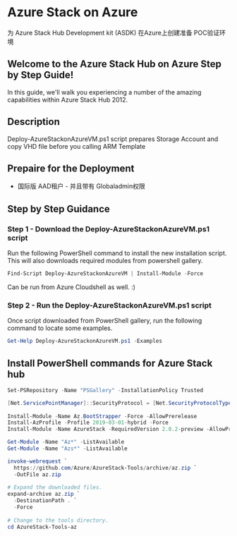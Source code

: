 # Azure Stack on Azure
为 Azure Stack Hub Development kit (ASDK) 在Azure上创建准备 POC验证环境

## Welcome to the Azure Stack Hub on Azure Step by Step Guide!
In this guide, we'll walk you experiencing a number of the amazing capabilities within Azure Stack Hub 2012.

## Description
Deploy-AzureStackonAzureVM.ps1 script prepares Storage Account and copy VHD file before you calling ARM Template

## Prepaire for the Deployment
* 国际版 AAD租户 - 并且带有 Globaladmin权限


## Step by Step Guidance
### Step 1 - Download the Deploy-AzureStackonAzureVM.ps1 script

Run the following PowerShell command to install the new installation script. This will also downloads required modules from powershell gallery.

```powershell
Find-Script Deploy-AzureStackonAzureVM | Install-Module -Force
```

Can be run from Azure Cloudshell as well. :)

### Step 2 - Run the Deploy-AzureStackonAzureVM.ps1 script

Once script downloaded from PowerShell gallery, run the following command to locate some examples.

```powershell
Get-Help Deploy-AzureStackonAzureVM.ps1 -Examples
```

## Install PowerShell commands for Azure Stack hub

```powershell
Set-PSRepository -Name "PSGallery" -InstallationPolicy Trusted
```

```powershell
[Net.ServicePointManager]::SecurityProtocol = [Net.SecurityProtocolType]::Tls12
 
Install-Module -Name Az.BootStrapper -Force -AllowPrerelease
Install-AzProfile -Profile 2019-03-01-hybrid -Force
Install-Module -Name AzureStack -RequiredVersion 2.0.2-preview -AllowPrerelease

Get-Module -Name "Az*" -ListAvailable
Get-Module -Name "Azs*" -ListAvailable
```

```powershell
invoke-webrequest `
  https://github.com/Azure/AzureStack-Tools/archive/az.zip `
  -OutFile az.zip
 
# Expand the downloaded files.
expand-archive az.zip `
  -DestinationPath . `
  -Force
 
# Change to the tools directory.
cd AzureStack-Tools-az
```

